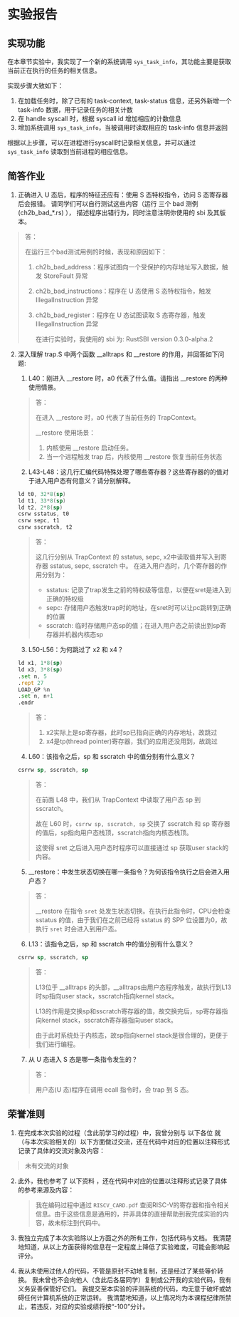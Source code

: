 # 实验报告

## 实现功能

在本章节实验中，我实现了一个新的系统调用 `sys_task_info`，其功能主要是获取当前正在执行的任务的相关信息。

实现步骤大致如下：
1. 在加载任务时，除了已有的 task-context, task-status 信息，还另外新增一个 task-info 数据，用于记录任务的相关计数
2. 在 handle syscall 时，根据 syscall id 增加相应的计数信息
3. 增加系统调用 `sys_task_info`，当被调用时读取相应的 task-info 信息并返回

根据以上步骤，可以在进程进行syscall时记录相关信息，并可以通过 `sys_task_info` 读取到当前进程的相应信息。

## 简答作业

1. 正确进入 U 态后，程序的特征还应有：使用 S 态特权指令，访问 S 态寄存器后会报错。 请同学们可以自行测试这些内容（运行 三个 bad 测例 (ch2b_bad_*.rs) ）， 描述程序出错行为，同时注意注明你使用的 sbi 及其版本。

> 答：
> 
> 在运行三个bad测试用例的时候，表现和原因如下：
> 1. ch2b_bad_address：程序试图向一个受保护的内存地址写入数据，触发 StoreFault 异常
> 2. ch2b_bad_instructions：程序在 U 态使用 S 态特权指令，触发 IllegalInstruction 异常
> 3. ch2b_bad_register：程序在 U 态试图读取 S 态寄存器，触发 IllegalInstruction 异常
>
>    在进行实验时，我使用的 sbi 为: RustSBI version 0.3.0-alpha.2

2. 深入理解 trap.S 中两个函数 __alltraps 和 __restore 的作用，并回答如下问题:
    1. L40：刚进入 __restore 时，a0 代表了什么值。请指出 __restore 的两种使用情景。
    > 答：
    > 
    > 在进入 __restore 时，a0 代表了当前任务的 TrapContext。
    > 
    > __restore 使用场景：
    > 1. 内核使用 __restore 启动任务。
    > 2. 当一个进程触发 trap 后，内核使用 __restore 恢复当前任务状态

    
    2. L43-L48：这几行汇编代码特殊处理了哪些寄存器？这些寄存器的的值对于进入用户态有何意义？请分别解释。
    ```asm
    ld t0, 32*8(sp)
    ld t1, 33*8(sp)
    ld t2, 2*8(sp)
    csrw sstatus, t0
    csrw sepc, t1
    csrw sscratch, t2
    ```
    > 答：
    >
    > 这几行分别从 TrapContext 的 sstatus, sepc, x2中读取值并写入到寄存器 sstatus, sepc, sscratch 中。
    > 在进入用户态时，几个寄存器的作用分别为：
    > * sstatus: 记录了trap发生之前的特权级等信息，以便在sret是进入到正确的特权级
    > * sepc: 存储用户态触发trap时的地址，在sret时可以让pc跳转到正确的位置
    > * sscratch: 临时存储用户态sp的值；在进入用户态之前读出到sp寄存器并机器内核态sp

    3. L50-L56：为何跳过了 x2 和 x4？
    ```asm
    ld x1, 1*8(sp)
    ld x3, 3*8(sp)
    .set n, 5
    .rept 27
    LOAD_GP %n
    .set n, n+1
    .endr
    ```
    > 答：
    >
    > 1. x2实际上是sp寄存器，此时sp已指向正确的内存地址，故跳过
    > 2. x4是tp(thread pointer)寄存器，我们的应用还没用到，故跳过

    4. L60：该指令之后，sp 和 sscratch 中的值分别有什么意义？
    ```asm
    csrrw sp, sscratch, sp
    ```
    > 答：
    >
    > 在前面 L48 中，我们从 TrapContext 中读取了用户态 sp 到 sscratch。
    >
    >故在 L60 时，`csrrw sp, sscratch, sp` 交换了 sscratch 和 sp 寄存器的值后，sp指向用户态栈顶，sscratch指向内核态栈顶。
    >
    >这使得 sret 之后进入用户态时程序可以直接通过 sp 获取user stack的内容。

    5. __restore：中发生状态切换在哪一条指令？为何该指令执行之后会进入用户态？
    > 答：
    >
    > __restore 在指令 `sret` 处发生状态切换。在执行此指令时，CPU会检查 sstatus 的值，由于我们在之前已经将 sstatus 的 SPP 位设置为0，故执行 `sret` 时会进入到用户态。

    6. L13：该指令之后，sp 和 sscratch 中的值分别有什么意义？
    ```asm
    csrrw sp, sscratch, sp
    ```
    > 答：
    >
    > L13位于 __alltraps 的头部，__alltraps由用户态程序触发，故执行到L13时sp指向user stack，sscratch指向kernel stack。
    >
    > L13的作用是交换sp和sscratch寄存器的值，故交换完后，sp寄存器指向kernel stack，sscratch寄存器指向user stack。
    >
    > 由于此时系统处于内核态，故sp指向kernel stack是很合理的，更便于我们进行编程。

    7. 从 U 态进入 S 态是哪一条指令发生的？
    > 答：
    >
    > 用户态(U 态)程序在调用 ecall 指令时，会 trap 到 S 态。

## 荣誉准则

1. 在完成本次实验的过程（含此前学习的过程）中，我曾分别与 以下各位 就（与本次实验相关的）以下方面做过交流，还在代码中对应的位置以注释形式记录了具体的交流对象及内容：

> 未有交流的对象

2. 此外，我也参考了 以下资料 ，还在代码中对应的位置以注释形式记录了具体的参考来源及内容：

    > 我在编码过程中通过 `RISCV_CARD.pdf` 查阅RISC-V的寄存器和指令相关信息。由于这些信息是通用的，并非具体的直接帮助到我完成实验的内容，故未标注到代码中。

3. 我独立完成了本次实验除以上方面之外的所有工作，包括代码与文档。 我清楚地知道，从以上方面获得的信息在一定程度上降低了实验难度，可能会影响起评分。

4. 我从未使用过他人的代码，不管是原封不动地复制，还是经过了某些等价转换。 我未曾也不会向他人（含此后各届同学）复制或公开我的实验代码，我有义务妥善保管好它们。 我提交至本实验的评测系统的代码，均无意于破坏或妨碍任何计算机系统的正常运转。 我清楚地知道，以上情况均为本课程纪律所禁止，若违反，对应的实验成绩将按“-100”分计。
